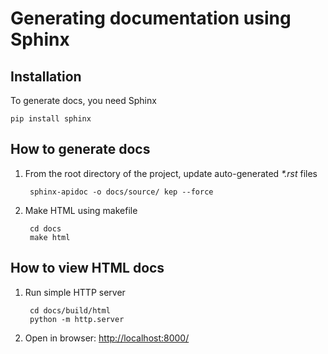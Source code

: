 Generating documentation using Sphinx
=====================================

Installation
------------

To generate docs, you need Sphinx

    pip install sphinx


How to generate docs
--------------------

1. From the root directory of the project, update auto-generated *\*.rst* files

        sphinx-apidoc -o docs/source/ kep --force

2. Make HTML using makefile

        cd docs
        make html

How to view HTML docs
---------------------

1. Run simple HTTP server

        cd docs/build/html
        python -m http.server

2. Open in browser: <http://localhost:8000/>
